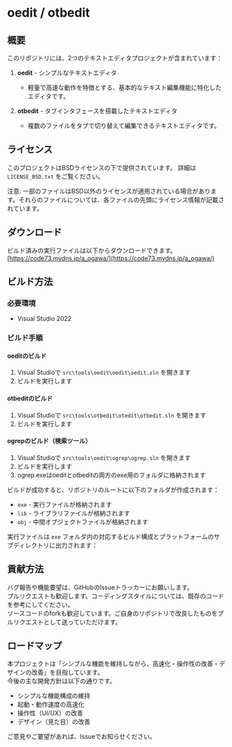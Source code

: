 # oedit / otbedit

## 概要

このリポジトリには、2つのテキストエディタプロジェクトが含まれています：

1. **oedit** - シンプルなテキストエディタ
   - 軽量で高速な動作を特徴とする、基本的なテキスト編集機能に特化したエディタです。

2. **otbedit** - タブインタフェースを搭載したテキストエディタ
   - 複数のファイルをタブで切り替えて編集できるテキストエディタです。

## ライセンス

このプロジェクトはBSDライセンスの下で提供されています。
詳細は `LICENSE_BSD.txt` をご覧ください。

注意: 一部のファイルはBSD以外のライセンスが適用されている場合があります。それらのファイルについては、各ファイルの先頭にライセンス情報が記載されています。

## ダウンロード

ビルド済みの実行ファイルは以下からダウンロードできます。  
[https://code73.mydns.jp/a_ogawa/](https://code73.mydns.jp/a_ogawa/)

## ビルド方法

### 必要環境

- Visual Studio 2022

### ビルド手順

#### oeditのビルド

1. Visual Studioで `src\tools\oedit\oedit\oedit.sln` を開きます
2. ビルドを実行します

#### otbeditのビルド

1. Visual Studioで `src\tools\otbedit\otedit\otbedit.sln` を開きます
2. ビルドを実行します

#### ogrepのビルド（検索ツール）

1. Visual Studioで `src\tools\oedit\ogrep\ogrep.sln` を開きます
2. ビルドを実行します
3. ogrep.exeはoeditとotbeditの両方のexe用のフォルダに格納されます

ビルドが成功すると、リポジトリのルートに以下のフォルダが作成されます：
- `exe` - 実行ファイルが格納されます
- `lib` - ライブラリファイルが格納されます
- `obj` - 中間オブジェクトファイルが格納されます

実行ファイルは `exe` フォルダ内の対応するビルド構成とプラットフォームのサブディレクトリに出力されます：

## 貢献方法

バグ報告や機能要望は、GitHubのIssueトラッカーにお願いします。  
プルリクエストも歓迎します。コーディングスタイルについては、既存のコードを参考にしてください。  
ソースコードのforkも歓迎しています。ご自身のリポジトリで改良したものをプルリクエストとして送っていただけます。

## ロードマップ

本プロジェクトは「シンプルな機能を維持しながら、高速化・操作性の改善・デザインの改善」を目指しています。  
今後の主な開発方針は以下の通りです。

- シンプルな機能構成の維持
- 起動・動作速度の高速化
- 操作性（UI/UX）の改善
- デザイン（見た目）の改善

ご意見やご要望があれば、Issueでお知らせください。

